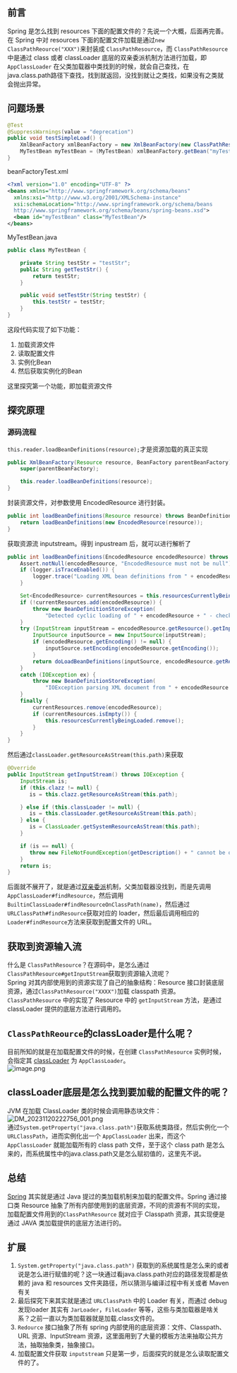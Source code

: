 <a name="PQaKU"></a>
## 前言
Spring 是怎么找到 resources 下面的配置文件的？先说一个大概，后面再完善。<br />在 Spring 中对 resources 下面的配置文件加载是通过`new ClassPathReource("XXX")`来封装成 `ClassPathResource`，而 `ClassPathResource` 中是通过 class 或者 classLoader 底层的双亲委派机制方法进行加载，即 `AppClassLoader` 在父类加载器中类找到的时候，就会自己查找，在java.class.path路径下查找，找到就返回，没找到就让之类找，如果没有之类就会抛出异常。
<a name="kOelz"></a>
## 问题场景
```java
@Test
@SuppressWarnings(value = "deprecation")
public void testSimpleLoad() {
    XmlBeanFactory xmlBeanFactory = new XmlBeanFactory(new ClassPathResource("beanFactoryTest.xml"));
    MyTestBean myTestBean = (MyTestBean) xmlBeanFactory.getBean("myTestBean");
}
```
beanFactoryTest.xml
```xml
<?xml version="1.0" encoding="UTF-8" ?>
<beans xmlns="http://www.springframework.org/schema/beans"
  xmlns:xsi="http://www.w3.org/2001/XMLSchema-instance"
  xsi:schemaLocation="http://www.springframework.org/schema/beans
  http://www.springframework.org/schema/beans/spring-beans.xsd">
  <bean id="myTestBean" class="MyTestBean"/>
</beans>
```
MyTestBean.java
```java
public class MyTestBean {

    private String testStr = "testStr";
    public String getTestStr() {
        return testStr;
    }

    public void setTestStr(String testStr) {
        this.testStr = testStr;
    }
}
```
这段代码实现了如下功能：

1. 加载资源文件
2. 读取配置文件
3. 实例化Bean
4. 然后获取实例化的Bean

这里探究第一个功能，即加载资源文件
<a name="HVlfR"></a>
## 探究原理
<a name="sn6LQ"></a>
### 源码流程
`this.reader.loadBeanDefinitions(resource);`才是资源加载的真正实现
```java
public XmlBeanFactory(Resource resource, BeanFactory parentBeanFactory) throws BeansException {
    super(parentBeanFactory);

    this.reader.loadBeanDefinitions(resource);
}
```
封装资源文件，对参数使用 EncodedResource 进行封装。
```java
public int loadBeanDefinitions(Resource resource) throws BeanDefinitionStoreException {
    return loadBeanDefinitions(new EncodedResource(resource));
}
```
获取资源流 inputstream。得到 inpustream 后，就可以进行解析了
```java
public int loadBeanDefinitions(EncodedResource encodedResource) throws BeanDefinitionStoreException {
    Assert.notNull(encodedResource, "EncodedResource must not be null");
    if (logger.isTraceEnabled()) {
        logger.trace("Loading XML bean definitions from " + encodedResource);
    }

    Set<EncodedResource> currentResources = this.resourcesCurrentlyBeingLoaded.get();
    if (!currentResources.add(encodedResource)) {
        throw new BeanDefinitionStoreException(
            "Detected cyclic loading of " + encodedResource + " - check your import definitions!");
    }
    try (InputStream inputStream = encodedResource.getResource().getInputStream()) {
        InputSource inputSource = new InputSource(inputStream);
        if (encodedResource.getEncoding() != null) {
            inputSource.setEncoding(encodedResource.getEncoding());
        }
        return doLoadBeanDefinitions(inputSource, encodedResource.getResource());
    }
    catch (IOException ex) {
        throw new BeanDefinitionStoreException(
            "IOException parsing XML document from " + encodedResource.getResource(), ex);
    }
    finally {
        currentResources.remove(encodedResource);
        if (currentResources.isEmpty()) {
            this.resourcesCurrentlyBeingLoaded.remove();
        }
    }
}
```
然后通过`classLoader.getResourceAsStream(this.path)`来获取
```java
@Override
public InputStream getInputStream() throws IOException {
    InputStream is;
    if (this.clazz != null) {
       is = this.clazz.getResourceAsStream(this.path);

    } else if (this.classLoader != null) {
       is = this.classLoader.getResourceAsStream(this.path);
    } else {
       is = ClassLoader.getSystemResourceAsStream(this.path);
    }

    if (is == null) {
       throw new FileNotFoundException(getDescription() + " cannot be opened because it does not exist");
    }
    return is;
}
```
后面就不展开了，就是通过[双亲委派](http://mp.weixin.qq.com/s?__biz=MzIyODE5NjUwNQ==&mid=2653333453&idx=1&sn=f624eaf38f455555eaacae0b55454642&chksm=f387ae3bc4f0272defed4b665cecbc72e87d5e358ab9689c215bff8a384366b16a70a9d430e2&scene=21#wechat_redirect)机制，父类加载器没找到，而是先调用`AppClassLoader#findResource`，然后调用`BuiltinClassLoader#findResourceOnClassPath(name)`，然后通过`URLClassPath#findResource`获取对应的 loader，然后最后调用相应的`Loader#findResource`方法来获取到配置文件的 URL。
<a name="tpnqr"></a>
## 获取到资源输入流
什么是 `ClassPathResource`？在源码中，是怎么通过`ClassPathResource#getInputStream`获取到资源输入流呢？<br />Spring 对其内部使用到的资源实现了自己的抽象结构：Resource 接口封装底层资源，通过`ClassPathResource("XXXX")`加载 classpath 资源。<br />`ClassPathResource` 中的实现了 Resource 中的 `getInputStream` 方法，是通过 classLoader 提供的底层方法进行调用的。
<a name="OfjxD"></a>
## `ClassPathReource`的classLoader是什么呢？
目前所知的就是在加载配置文件的时候，在创建 `ClassPathResource` 实例时候，会指定其 [classLoader](http://mp.weixin.qq.com/s?__biz=MzIyODE5NjUwNQ==&mid=2653344898&idx=2&sn=f2d2127db9b93b7c216ed41d8a9431c3&chksm=f387dd74c4f05462f60a8b4fa5b25b1dc65ea2daddbc0f563ee6f527e22931b4d98870c7e573&scene=21#wechat_redirect) 为 `AppClassLoader`。<br />![image.png](https://cdn.nlark.com/yuque/0/2023/png/396745/1700485880920-32f1194b-a312-4e21-a004-adf25917460f.png#averageHue=%23fbfbfb&clientId=ueabe45d7-ddd5-4&from=paste&height=263&id=u58efa797&originHeight=658&originWidth=3177&originalType=binary&ratio=2.5&rotation=0&showTitle=false&size=196586&status=done&style=shadow&taskId=u8f750b43-a13d-4f67-a9dc-6926ba354ff&title=&width=1270.8)
<a name="ADoYI"></a>
## classLoader底层是怎么找到要加载的配置文件的呢？
JVM 在加载 ClassLoader 类的时候会调用静态块文件：<br />![DM_20231120222756_001.png](https://cdn.nlark.com/yuque/0/2023/png/396745/1700491667686-c798208e-0ce3-43a5-8fe9-a37f61ca36c9.png#averageHue=%23222327&clientId=ufea047b9-55a2-4&from=ui&id=IGbuf&originHeight=610&originWidth=865&originalType=binary&ratio=2.5&rotation=0&showTitle=false&size=1586200&status=done&style=shadow&taskId=ud31ed6d1-9701-40be-ad74-bd42eb02e5c&title=)<br />通过`System.getProperty("java.class.path")`获取系统类路径，然后实例化一个 `URLClassPath`，进而实例化出一个 `AppClassLoader` 出来，而这个 `AppClassLoader` 就能加载所有的 class path 文件，至于这个 class path 是怎么来的，而系统属性中的java.class.path又是怎么赋初值的，这里先不说。
<a name="ML24n"></a>
## 总结
[Spring](http://mp.weixin.qq.com/s?__biz=MzIyODE5NjUwNQ==&mid=2653366943&idx=1&sn=602c196b2c10e5d04a6815883ab50242&chksm=f3862369c4f1aa7f2aae2e3f5f1c261394b1e01d72a88012ffb6d483d368f2d44f57f39ced5c&scene=21#wechat_redirect) 其实就是通过 Java 提过的类加载机制来加载的配置文件。Spring 通过接口类 Resource 抽象了所有内部使用到的底层资源，不同的资源有不同的实现，加载配置文件用到的`ClassPathResource` 就对应于 Classpath 资源，其实现便是通过 JAVA 类加载提供的底层方法进行的。
<a name="GYYJe"></a>
## 扩展

1. `System.getProperty("java.class.path")` 获取到的系统属性是怎么来的或者说是怎么进行赋值的呢？这一块通过看java.class.path对应的路径发现都是依赖的 java 和 resources 文件夹路径，所以猜测与编译过程中有关或者 Maven 有关
2. 最后探究下来其实就是通过 `URLClassPath` 中的 Loader 有关，而通过 debug 发现loader 其实有 `JarLoader`，`FileLoader` 等等，这些与类加载器是啥关系？之前一直以为类加载器就是加载.class文件的。
3. `Redource` 接口抽象了所有 spring 内部使用的底层资源：文件、Classpath、URL 资源、InputStream 资源，这里面用到了大量的模板方法来抽取公共方法，抽取抽象类，抽象接口。
4. 加载配置文件获取 `inputstream` 只是第一步，后面探究的就是怎么读取配置文件的了。

